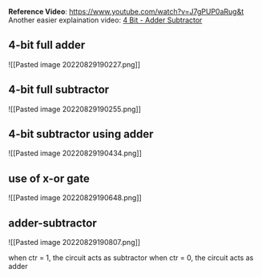 **Reference Video**: https://www.youtube.com/watch?v=J7gPUP0aRug&t
Another easier explaination video: [4 Bit - Adder Subtractor](https://www.youtube.com/watch?v=m28-tn8c7b8)

## 4-bit full adder
![[Pasted image 20220829190227.png]]

## 4-bit full subtractor
![[Pasted image 20220829190255.png]]

## 4-bit subtractor using adder
![[Pasted image 20220829190434.png]]

## use of x-or gate
![[Pasted image 20220829190648.png]]

## adder-subtractor
![[Pasted image 20220829190807.png]]

when ctr = 1, the circuit acts as subtractor
when ctr = 0, the circuit acts as adder

